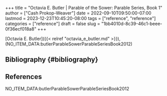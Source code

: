 +++
title = "Octavia E. Butler | Parable of the Sower: Parable Series, Book 1"
author = ["Cash Prokop-Weaver"]
date = 2022-09-10T09:50:00-07:00
lastmod = 2023-12-23T10:45:20-08:00
tags = ["reference", "reference"]
categories = ["reference"]
draft = false
slug = "1bb4010d-8c39-46c1-beee-0f36ecf018a8"
+++

[Octavia E. Butler]({{< relref "octavia_e_butler.md" >}}), (NO_ITEM_DATA:butlerParableSowerParableSeriesBook2012)


## Bibliography {#bibliography}

## References

<style>.csl-entry{text-indent: -1.5em; margin-left: 1.5em;}</style><div class="csl-bib-body">
  <div class="csl-entry">NO_ITEM_DATA:butlerParableSowerParableSeriesBook2012</div>
</div>

